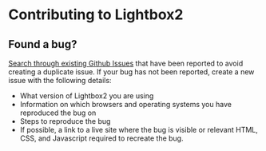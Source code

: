 # Contributing to Lightbox2

## Found a bug?

[Search through existing Github Issues](https://github.com/lokesh/lightbox2/issues) that have been reported to avoid creating a duplicate issue. If your bug has not been reported, create a new issue with the following details:

- What version of Lightbox2 you are using
- Information on which browsers and operating systems you have reproduced the bug on
- Steps to reproduce the bug
- If possible, a link to a live site where the bug is visible or relevant HTML, CSS, and Javascript required to recreate the bug.
